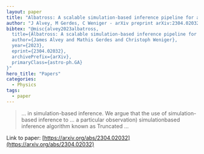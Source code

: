 ```yaml
---
layout: paper
title: "Albatross: A scalable simulation-based inference pipeline for analysing stellar streams in the Milky Way"
author: "J Alvey, M Gerdes, C Weniger - arXiv preprint arXiv:2304.02032, 2023 - arxiv.org"
bibtex: "@misc{alvey2023albatross,
  title={Albatross: A scalable simulation-based inference pipeline for analysing stellar streams in the Milky Way}, 
  author={James Alvey and Mathis Gerdes and Christoph Weniger},
  year={2023},
  eprint={2304.02032},
  archivePrefix={arXiv},
  primaryClass={astro-ph.GA}
}"
hero_title: "Papers"
categories:
  - Physics
tags:
  - paper
---
```

>… in simulation-based inference. We argue that the use of simulation-based inference to … a particular observation) simulationbased inference algorithm known as Truncated …

Link to paper: [https://arxiv.org/abs/2304.02032](https://arxiv.org/abs/2304.02032)



